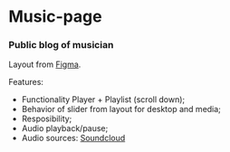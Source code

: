 # Music-page
### Public blog of musician
Layout from [Figma]( https://www.figma.com/file/KiUNzxGXlW8vwHH0fMR5ls/Templates-%2320.-More-on-Figma.info?node-id=1%3A4&t=palqFTFaowHa91Wv-0).

Features:
- Functionality Player + Playlist (scroll down);
- Behavior of slider from layout for desktop and media;
- Resposibility;
- Audio playback/pause;
- Audio sources: [Soundcloud](https://soundcloud.com/)

